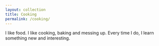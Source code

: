 ```yaml
---
layout: collection
title: Cooking
permalink: /cooking/
---
```


I like food.
I like cooking, baking and messing up.
Every time I do, I learn something new and interesting.
